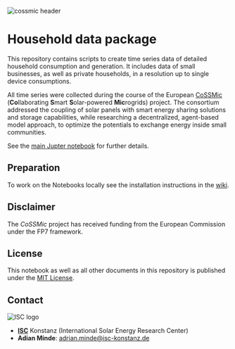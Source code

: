 ![cossmic header](https://github.com/isc-konstanz/household_data/blob/master/img/CoSSMic-header.png)

# Household data package

This repository contains scripts to create time series data of detailed household consumption and generation. It includes data of small businesses, as well as private households, in a resolution up to single device consumptions.

All time series were collected during the course of the European [CoSSMic](http://cossmic.eu/) (**Co**llaborating **S**mart **S**olar-powered **Mic**rogrids) project. The consortium addressed the coupling of solar panels with smart energy sharing solutions and storage capabilities, while researching a decentralized, agent-based model approach, to optimize the potentials to exchange energy inside small communities.

See the [main Jupter notebook](main.ipynb) for further details.

## Preparation

To work on the Notebooks locally see the installation instructions in the
[wiki](https://github.com/Open-Power-System-Data/common/wiki/Tutorial-to-run-OPSD-scripts).

## Disclaimer

The *CoSSMic* project has received funding from the European Commission under the FP7 framework.

## License

This notebook as well as all other documents in this repository is published under the [MIT License](LICENSE.md).

## Contact

![ISC logo](https://github.com/isc-konstanz/household_data/blob/master/img/ISC_logo.png)

- [**ISC**](http://isc-konstanz.de/) Konstanz (International Solar Energy Research Center)
- **Adian Minde**: adrian.minde@isc-konstanz.de
